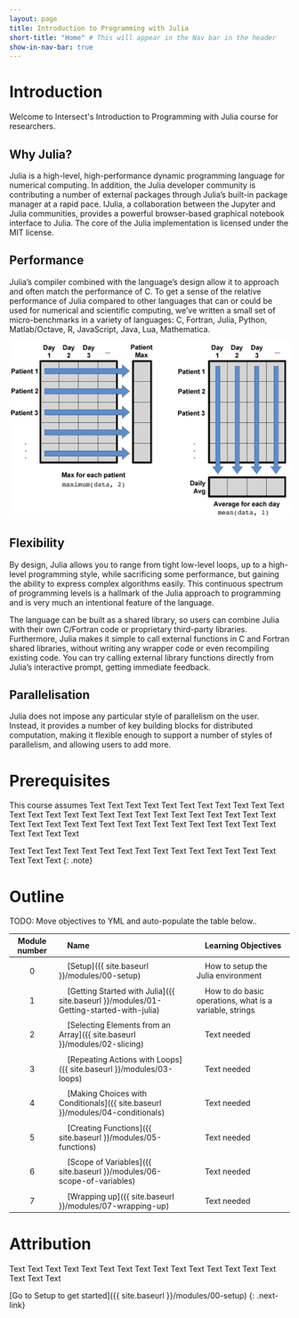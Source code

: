 ```yaml
---
layout: page
title: Introduction to Programming with Julia
short-title: "Home" # This will appear in the Nav bar in the header
show-in-nav-bar: true
---
```


<link rel="icon"  type="image/png"    href="https://www.intersect.org.au/docs/logo_intersect.gif">

# Introduction

Welcome to Intersect's Introduction to Programming with Julia course for researchers.

## Why Julia?

Julia is a high-level, high-performance dynamic programming language for numerical computing. In addition, the Julia developer community is contributing a number of external packages through Julia’s built-in package manager at a rapid pace. IJulia, a collaboration between the Jupyter and Julia communities, provides a powerful browser-based graphical notebook interface to Julia. The core of the Julia implementation is licensed under the MIT license. 

## Performance

Julia’s compiler combined with the language’s design allow it to approach and often match the performance of C. To get a sense of the relative performance of Julia compared to other languages that can or could be used for numerical and scientific computing, we’ve written a small set of micro-benchmarks in a variety of languages: C, Fortran, Julia, Python, Matlab/Octave, R, JavaScript, Java, Lua, Mathematica. 

![Julia performance](images/julia_1.png)

## Flexibility

By design, Julia allows you to range from tight low-level loops, up to a high-level programming style, while sacrificing some performance, but gaining the ability to express complex algorithms easily. This continuous spectrum of programming levels is a hallmark of the Julia approach to programming and is very much an intentional feature of the language. 

The language can be built as a shared library, so users can combine Julia with their own C/Fortran code or proprietary third-party libraries. Furthermore, Julia makes it simple to call external functions in C and Fortran shared libraries, without writing any wrapper code or even recompiling existing code. You can try calling external library functions directly from Julia’s interactive prompt, getting immediate feedback.

## Parallelisation

Julia does not impose any particular style of parallelism on the user. Instead, it provides a number of key building blocks for distributed computation, making it flexible enough to support a number of styles of parallelism, and allowing users to add more.


# Prerequisites

This course assumes Text Text Text Text Text Text Text Text Text Text Text Text Text Text Text Text Text Text Text Text Text Text Text Text Text Text Text Text Text Text Text Text Text Text Text Text Text Text Text Text Text Text Text Text Text 

Text Text Text Text Text Text Text Text Text Text Text Text Text Text Text Text Text Text 
{: .note}

# Outline

TODO: Move objectives to YML and auto-populate the table below..

|Module number|&nbsp;&nbsp;&nbsp;&nbsp;Name|&nbsp;&nbsp;&nbsp;&nbsp;Learning Objectives|
|:---: |:--- |:--- |
| | | |
|0|&nbsp;&nbsp;&nbsp;&nbsp;[Setup]({{ site.baseurl }}/modules/00-setup)|&nbsp;&nbsp;&nbsp;&nbsp;How to setup the Julia environment|
| | | |
|1|&nbsp;&nbsp;&nbsp;&nbsp;[Getting Started with Julia]({{ site.baseurl }}/modules/01-Getting-started-with-julia)|&nbsp;&nbsp;&nbsp;&nbsp;How to do basic operations, what is a variable, strings|
| | | |
|2|&nbsp;&nbsp;&nbsp;&nbsp;[Selecting Elements from an Array]({{ site.baseurl }}/modules/02-slicing)|&nbsp;&nbsp;&nbsp;&nbsp;Text needed|
| | | |
|3|&nbsp;&nbsp;&nbsp;&nbsp;[Repeating Actions with Loops]({{ site.baseurl }}/modules/03-loops)|&nbsp;&nbsp;&nbsp;&nbsp;Text needed|
| | | |
|4|&nbsp;&nbsp;&nbsp;&nbsp;[Making Choices with Conditionals]({{ site.baseurl }}/modules/04-conditionals)|&nbsp;&nbsp;&nbsp;&nbsp;Text needed|
| | | |
|5|&nbsp;&nbsp;&nbsp;&nbsp;[Creating Functions]({{ site.baseurl }}/modules/05-functions)|&nbsp;&nbsp;&nbsp;&nbsp;Text needed|
| | | |
|6|&nbsp;&nbsp;&nbsp;&nbsp;[Scope of Variables]({{ site.baseurl }}/modules/06-scope-of-variables)|&nbsp;&nbsp;&nbsp;&nbsp;Text needed|
| | | |
|7|&nbsp;&nbsp;&nbsp;&nbsp;[Wrapping up]({{ site.baseurl }}/modules/07-wrapping-up)|&nbsp;&nbsp;&nbsp;&nbsp;Text needed|       



# Attribution

Text Text Text Text Text Text Text Text Text Text Text Text Text Text Text Text Text Text 

[Go to Setup to get started]({{ site.baseurl }}/modules/00-setup)
{: .next-link}
